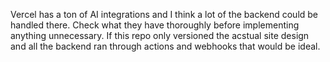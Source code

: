 Vercel has a ton of AI integrations and I think a lot of the backend could be handled there. Check what they have thoroughly before implementing anything unnecessary. If this repo only versioned the acstual site design and all the backend ran through actions and webhooks that would be ideal.